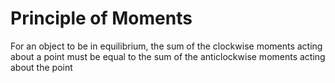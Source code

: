 # Principle of Moments
For an object to be in equilibrium, the sum of the clockwise moments acting about a point must be equal to the sum of the anticlockwise moments acting about the point